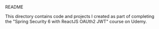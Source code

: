 README

This directory contains code and projects I created as part of completing the "Spring Security 6 with ReactJS OAUth2 JWT" course on Udemy.